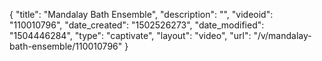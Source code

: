 {
    "title": "Mandalay Bath Ensemble",
    "description": "",
    "videoid": "110010796",
    "date_created": "1502526273",
    "date_modified": "1504446284",
    "type": "captivate",
    "layout": "video",
    "url": "\/v\/mandalay-bath-ensemble\/110010796"
}